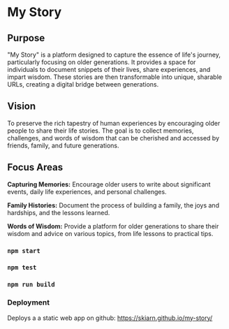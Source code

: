 # My Story 

## Purpose
"My Story" is a platform designed to capture the essence of life's journey, particularly focusing on older generations. It provides a space for individuals to document snippets of their lives, share experiences, and impart wisdom. These stories are then transformable into unique, sharable URLs, creating a digital bridge between generations.

## Vision
To preserve the rich tapestry of human experiences by encouraging older people to share their life stories. The goal is to collect memories, challenges, and words of wisdom that can be cherished and accessed by friends, family, and future generations.

## Focus Areas
**Capturing Memories:** Encourage older users to write about significant events, daily life experiences, and personal challenges.

**Family Histories:** Document the process of building a family, the joys and hardships, and the lessons learned.

**Words of Wisdom:** Provide a platform for older generations to share their wisdom and advice on various topics, from life lessons to practical tips.


### `npm start`

### `npm test`

### `npm run build`

### Deployment

Deploys a a static web app on github: https://skiarn.github.io/my-story/
